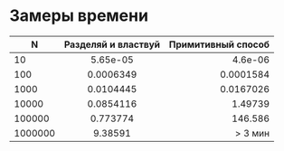 # Замеры времени

| N | Разделяй и властвуй | Примитивный способ |
|----------------|:---------:|----------------:|
| 10 | 5.65е-05 | 4.6е-06 |
| 100 | 0.0006349 | 0.0001584 |
| 1000 | 0.0104445 | 0.0167026 |
| 10000 | 0.0854116 | 1.49739 |
| 100000 | 0.773774 | 146.586 |
| 1000000 | 9.38591 | > 3 мин |

